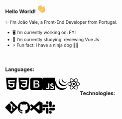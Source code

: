 ### Hello World! <img src="https://github.com/JoaoFilipeVale/JoaoFilipeVale/blob/main/Hi.gif?raw=true" width="30px">

✨ I'm João Vale, a Front-End Developer from Portugal.

- 🖥️ I’m currently working on: FYI
- 🌱 I’m currently studying: reviewing Vue Js
- ⚡ Fun fact: i have a ninja dog 🐱‍👤

<br>

### Languages:
<img align="left" alt="HTML5" width="40px" src="https://raw.githubusercontent.com/JoaoFilipeVale/JoaoFilipeVale/17dbc3562c4944a7e39a6f14a34ec97cb912abc6/html5.svg">
<img align="left" alt="CSS3" width="40px" src="https://raw.githubusercontent.com/JoaoFilipeVale/JoaoFilipeVale/17dbc3562c4944a7e39a6f14a34ec97cb912abc6/css3.svg">
<img align="left" alt="Bootstrap" width="40px" src="https://raw.githubusercontent.com/JoaoFilipeVale/JoaoFilipeVale/17dbc3562c4944a7e39a6f14a34ec97cb912abc6/bootstrap.svg">
<img align="left" alt="JavaScript" width="40px" src="https://raw.githubusercontent.com/JoaoFilipeVale/JoaoFilipeVale/17dbc3562c4944a7e39a6f14a34ec97cb912abc6/javascript.svg">
<img align="left" alt="JQuery" width="40px" src="https://raw.githubusercontent.com/JoaoFilipeVale/JoaoFilipeVale/17dbc3562c4944a7e39a6f14a34ec97cb912abc6/jquery.svg">
<img align="left" alt="React" width="40px" src="https://raw.githubusercontent.com/JoaoFilipeVale/JoaoFilipeVale/17dbc3562c4944a7e39a6f14a34ec97cb912abc6/react.svg">

<br>

### Technologies:
<img align="left" alt="Git" width="40px" src="https://raw.githubusercontent.com/JoaoFilipeVale/JoaoFilipeVale/17dbc3562c4944a7e39a6f14a34ec97cb912abc6/git.svg">
<img align="left" alt="GitHub" width="40px" src="https://raw.githubusercontent.com/JoaoFilipeVale/JoaoFilipeVale/17dbc3562c4944a7e39a6f14a34ec97cb912abc6/github.svg">
<img align="left" alt="VSCode" width="40px" src="https://raw.githubusercontent.com/JoaoFilipeVale/JoaoFilipeVale/17dbc3562c4944a7e39a6f14a34ec97cb912abc6/visualstudiocode.svg">
<img align="left" alt="Slack" width="40px" src="https://raw.githubusercontent.com/JoaoFilipeVale/JoaoFilipeVale/17dbc3562c4944a7e39a6f14a34ec97cb912abc6/slack.svg">
